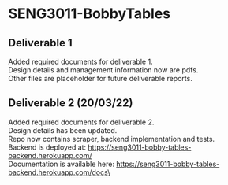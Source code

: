 # SENG3011-BobbyTables

## Deliverable 1
Added required documents for deliverable 1.\
Design details and management information now are pdfs.\
Other files are placeholder for future deliverable reports.

## Deliverable 2 (20/03/22)
Added required documents for deliverable 2.\
Design details has been updated.\
Repo now contains scraper, backend implementation and tests.\
Backend is deployed at: https://seng3011-bobby-tables-backend.herokuapp.com/ \
Documentation is available here: https://seng3011-bobby-tables-backend.herokuapp.com/docs\
